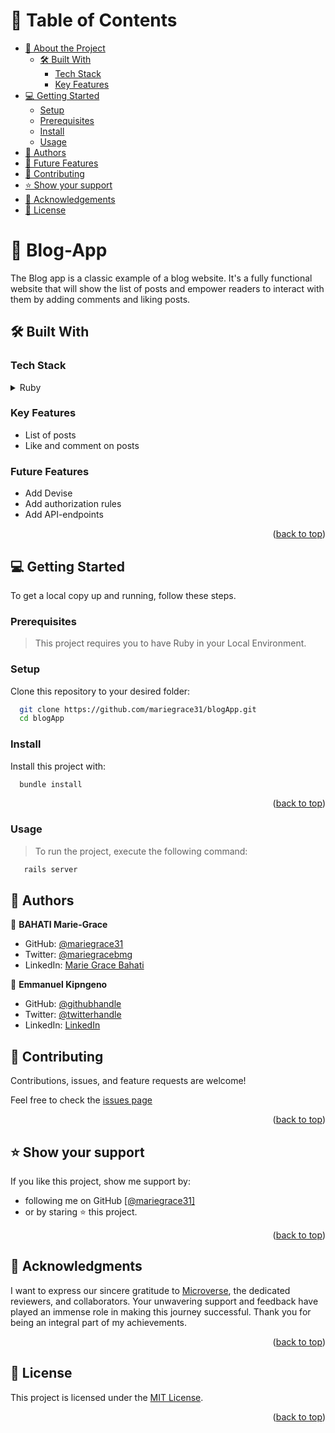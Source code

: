 <!-- TABLE OF CONTENTS -->

# 📗 Table of Contents

- [📖 About the Project](#about-project)
  - [🛠 Built With](#built-with)
    - [Tech Stack](#tech-stack)
    - [Key Features](#key-features)
- [💻 Getting Started](#getting-started)
  - [Setup](#setup)
  - [Prerequisites](#prerequisites)
  - [Install](#install)
  - [Usage](#usage)
- [👥 Authors](#authors)
- [🔭 Future Features](#future-features)
- [🤝 Contributing](#contributing)
- [⭐️ Show your support](#support)
- [🙏 Acknowledgements](#acknowledgements)
- [📝 License](#license)

<!-- PROJECT DESCRIPTION -->

# 📖 Blog-App <a name="about-project"></a>

The Blog app is a classic example of a blog website. It's a fully functional website that will show the list of posts and empower readers to interact with them by adding comments and liking posts.

## 🛠 Built With <a name="built-with"></a>

### Tech Stack <a name="tech-stack"></a>

<details>
<summary>Ruby</summary>
  <ul>
    <li><a href="https://www.ruby-lang.org/en/">Ruby</a></li>
  </ul>
</details>

<!-- Features -->

### Key Features <a name="key-features"></a>

- List of posts
- Like and comment on posts

### Future Features <a name="future-features"></a>
- Add Devise
- Add authorization rules
- Add API-endpoints

<p align="right">(<a href="#readme-top">back to top</a>)</p>

<!-- GETTING STARTED -->

## 💻 Getting Started <a name="getting-started"></a>

To get a local copy up and running, follow these steps.

### Prerequisites

> This project requires you to have Ruby in your Local Environment.

### Setup

Clone this repository to your desired folder:

```sh
  git clone https://github.com/mariegrace31/blogApp.git
  cd blogApp
```

### Install

Install this project with:

```sh
  bundle install
```

<p align="right">(<a href="#readme-top">back to top</a>)</p>

### Usage
> To run the project, execute the following command:
```sh
   rails server
```

## 👥 Authors <a name="authors"></a>


👤 **BAHATI Marie-Grace**

- GitHub: [@mariegrace31](https://github.com/mariegrace31)
- Twitter: [@mariegracebmg](https://twitter.com/mariegracebmg)
- LinkedIn: [Marie Grace Bahati](www.linkedin.com/in/marie-grâce-bahati)

👤 **Emmanuel Kipngeno**

- GitHub: [@githubhandle](https://github.com/kkmanuu)
- Twitter: [@twitterhandle](https://twitter.com/Kkmanuu1)
- LinkedIn: [LinkedIn](https://www.linkedin.com/in/emmanuel-kipngeno/)

<!-- CONTRIBUTING -->

## 🤝 Contributing <a name="contributing"></a>

Contributions, issues, and feature requests are welcome!

Feel free to check the <a href="https://github.com/mariegrace31/blogApp/issues">issues page</a>

<p align="right">(<a href="#readme-top">back to top</a>)</p>

<!-- SUPPORT -->

## ⭐️ Show your support <a name="support"></a>

If you like this project, show me support by:
- following me on GitHub <a href ="https://github.com/mariegrace31">[@mariegrace31]</a>
- or by staring ⭐ this project.

<p align="right">(<a href="#readme-top">back to top</a>)</p>

<!-- ACKNOWLEDGEMENTS -->

## 🙏 Acknowledgments <a name="acknowledgements"></a>

I want to express our sincere gratitude to [Microverse](https://github.com/microverseinc), the dedicated reviewers, and collaborators. Your unwavering support and feedback have played an immense role in making this journey successful. Thank you for being an integral part of my achievements.
<p align="right">(<a href="#readme-top">back to top</a>)</p>


<!-- LICENSE -->

## 📝 License <a name="license"></a>

This project is licensed under the [MIT License](./LICENSE).

<p align="right">(<a href="#readme-top">back to top</a>)</p>
